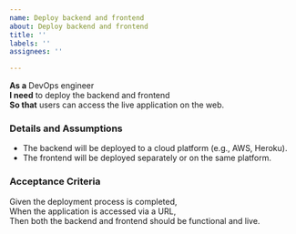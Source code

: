 ```yaml
---
name: Deploy backend and frontend
about: Deploy backend and frontend
title: ''
labels: ''
assignees: ''

---
```


**As a** DevOps engineer  
**I need** to deploy the backend and frontend  
**So that** users can access the live application on the web.

### Details and Assumptions
* The backend will be deployed to a cloud platform (e.g., AWS, Heroku).
* The frontend will be deployed separately or on the same platform.

### Acceptance Criteria
Given the deployment process is completed,  
When the application is accessed via a URL,  
Then both the backend and frontend should be functional and live.
